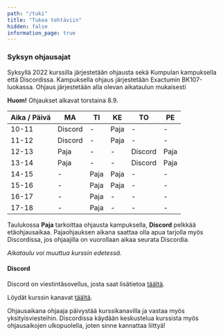 ```yaml
---
path: "/tuki"
title: "Tukea tehtäviin"
hidden: false
information_page: true
---
```


### Syksyn ohjausajat

Syksyllä 2022 kurssilla järjestetään ohjausta sekä Kumpulan kampuksella että Discordissa. Kampuksella ohjaus järjestetään Exactumin BK107-luokassa. Ohjaus järjestetään alla olevan aikataulun mukaisesti

<strong>Huom!</strong> Ohjaukset alkavat torstaina 8.9.

| Aika / Päivä | MA | TI | KE | TO | PE |
|-----|----|----|----|----|----|
| 10-11 | Discord | - | Paja | - | - |
| 11-12 | Discord | - | Paja | - | - |
| 12-13 | Paja | - | - | Discord | Paja |
| 13-14 | Paja | - | - | Discord | Paja |
| 14-15 | - | Paja | Paja | - | - |
| 15-16 | - | Paja | Paja | - | - |
| 16-17 | - | Paja | - | - | - |
| 17-18 | - | Paja | - | - | - |

Taulukossa **Paja** tarkoittaa ohjausta kampuksella, **Discord** pelkkää etäohjausaikaa. Pajaohjauksen aikana saattaa olla apua tarjolla myös Discordissa, jos ohjaajilla on vuorollaan aikaa seurata Discordia.

*Aikataulu voi muuttua kurssin edetessä.*

#### Discord

Discord on viestintäsovellus, josta saat lisätietoa [täältä](https://discord.com/).

Löydät kurssin kanavat [täältä](https://study.cs.helsinki.fi/discord/join/ohjelmoinnin_mooc).

Ohjausaikana ohjaaja päivystää kurssikanavilla ja vastaa myös yksityisviesteihin. Discordissa käydään keskustelua kurssista myös ohjausaikojen ulkopuolella, joten sinne kannattaa liittyä!
